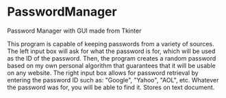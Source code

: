 # PasswordManager
Password Manager with GUI made from Tkinter

This program is capable of keeping passwords from a variety of sources. The left input box will ask for what the password is for, which will be used as the ID of the password. Then, the program creates a random password based on my own personal algorithm that guarantees that it will be usable on any website. The right input box allows for password retrieval by entering the password ID such as: "Google", "Yahoo", "AOL", etc. Whatever the password was for, you will be able to find it. Stores on text document.
